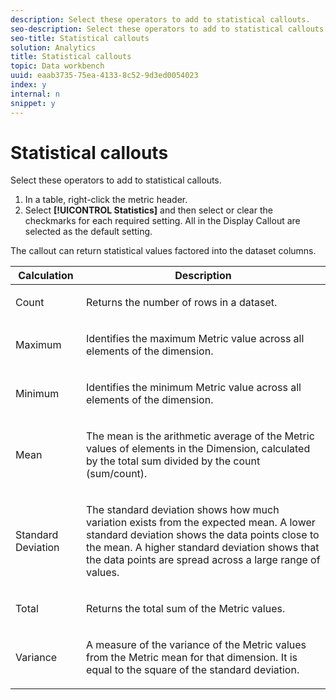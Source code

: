 ```yaml
---
description: Select these operators to add to statistical callouts.
seo-description: Select these operators to add to statistical callouts.
seo-title: Statistical callouts
solution: Analytics
title: Statistical callouts
topic: Data workbench
uuid: eaab3735-75ea-4133-8c52-9d3ed0054023
index: y
internal: n
snippet: y
---
```


# Statistical callouts

Select these operators to add to statistical callouts.

1. In a table, right-click the metric header. 
1. Select **[!UICONTROL Statistics]** and then select or clear the checkmarks for each required setting. All in the Display Callout are selected as the default setting.

The callout can return statistical values factored into the dataset columns.  

<table id="table_B2A4F9D5938D4756A81ACF6F4D77E63D"> 
 <thead> 
  <tr> 
   <th colname="col1" align="center" class="entry"> Calculation </th> 
   <th colname="col2" align="center" class="entry"> Description </th> 
  </tr>
 </thead>
 <tbody> 
  <tr> 
   <td colname="col1"> <p>Count </p> </td> 
   <td colname="col2" valign="middle"> <p>Returns the number of rows in a dataset. </p> </td> 
  </tr> 
  <tr> 
   <td colname="col1"> <p>Maximum </p> </td> 
   <td colname="col2" valign="middle"> <p> Identifies the maximum Metric value across all elements of the dimension. </p> </td> 
  </tr> 
  <tr> 
   <td colname="col1"> <p>Minimum </p> </td> 
   <td colname="col2"> <p> Identifies the minimum Metric value across all elements of the dimension. </p> </td> 
  </tr> 
  <tr> 
   <td colname="col1"> <p>Mean </p> </td> 
   <td colname="col2"> <p> The mean is the arithmetic average of the Metric values of elements in the Dimension, calculated by the total sum divided by the count (sum/count). </p> </td> 
  </tr> 
  <tr> 
   <td colname="col1"> <p>Standard Deviation </p> </td> 
   <td colname="col2"> <p>The standard deviation shows how much variation exists from the expected mean. A lower standard deviation shows the data points close to the mean. A higher standard deviation shows that the data points are spread across a large range of values. </p> </td> 
  </tr> 
  <tr> 
   <td colname="col1"> <p>Total </p> </td> 
   <td colname="col2"> <p> Returns the total sum of the Metric values. </p> </td> 
  </tr> 
  <tr> 
   <td colname="col1"> <p>Variance </p> </td> 
   <td colname="col2"> <p> A measure of the variance of the Metric values from the Metric mean for that dimension. It is equal to the square of the standard deviation. </p> </td> 
  </tr> 
 </tbody> 
</table>

